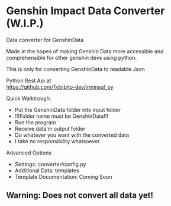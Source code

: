 # Genshin Impact Data Converter (W.I.P.)
Data converter for GenshinData  

Made in the hopes of making Genshin Data more accessible and  
comprehensible for other genshin devs using python.

This is only for converting GenshinData to readable Json  

Python Rest Api at  
https://github.com/Tobibito-dev/irminsul_py

Quick Walktrough:
- Put the GenshinData folder into input folder  
- !!!Folder name must be GenshinData!!!
- Run the program
- Receive data in output folder
- Do whatever you want with the converted data
- I take no responsibility whatsoever

Advanced Options
- Settings: converter/config.py
- Additional Data: templates
- Template Documentation: Coming Soon

## Warning: Does not convert all data yet!
